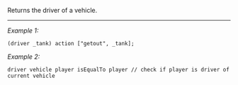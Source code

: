 Returns the driver of a vehicle.


---
*Example 1:*
```sqf
(driver _tank) action ["getout", _tank];
```

*Example 2:*
```sqf
driver vehicle player isEqualTo player // check if player is driver of current vehicle
```